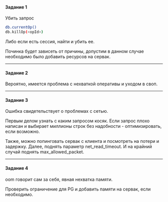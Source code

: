 <h4> Задание 1 </h4>

Убить запрос
```bash
db.currentOp()
db.killOp(<opId>)
```
Либо если есть сессия, найти и убить ее.

Починка будет зависеть от причины, допустим в данном случае необходимо было добавить ресурсов на сервак.

<hr>
<h4> Задание 2 </h4>

Вероятно, имеется проблема с нехваткой оперативы и уходом в своп.

<hr>
<h4> Задание 3 </h4>

Ошибка свидетельствует о проблемах с сетью. 

Первым делом узнать с каким запросом косяк. Если запрос плохо написан и выбирает миллионы строк без надобности - оптимизировать, если возможно.

Также, можно попинговать сервак с клиента и посмотреть на потери и задержку.
Далее, поднять параметр net_read_timeout. 
И на крайний случай поднять max_allowed_packet.

<hr>
<h4> Задание 4 </h4>

oom говорит сам за себя, явная нехватка памяти.

Проверить ограничение для PG и добавить памяти на сервак, если необходимо.